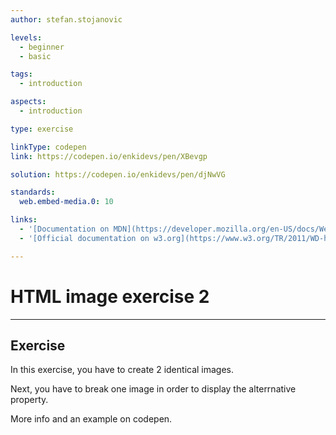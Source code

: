 ```yaml
---
author: stefan.stojanovic

levels:
  - beginner
  - basic

tags:
  - introduction

aspects:
  - introduction

type: exercise

linkType: codepen
link: https://codepen.io/enkidevs/pen/XBevgp

solution: https://codepen.io/enkidevs/pen/djNwVG

standards:
  web.embed-media.0: 10

links:
  - '[Documentation on MDN](https://developer.mozilla.org/en-US/docs/Web/HTML/Element/img){documentation}'
  - '[Official documentation on w3.org](https://www.w3.org/TR/2011/WD-html5-author-20110705/the-img-element.html#dom-img-alt){documentation}'

---
```

# HTML image exercise 2
---

## Exercise
In this exercise, you have to create 2 identical images.

Next, you have to break one image in order to display the alterrnative property.

More info and an example on codepen.
